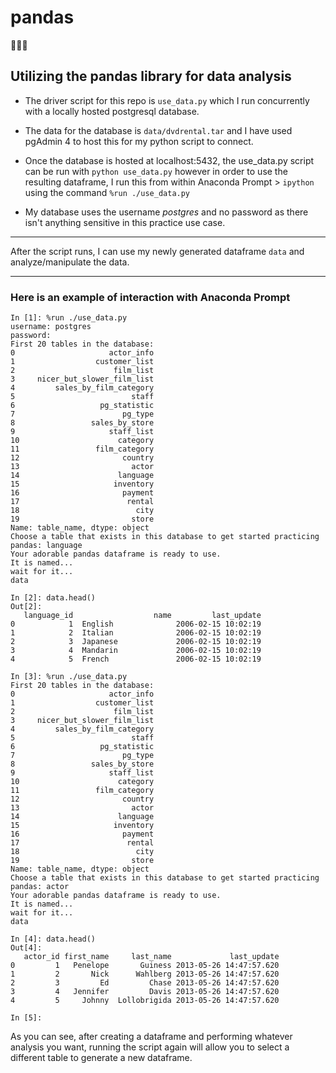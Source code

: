 # pandas  

🐼🐼🐼
## Utilizing the pandas library for data analysis

* The driver script for this repo is `use_data.py` which I run concurrently with a locally hosted postgresql database.

* The data for the database is `data/dvdrental.tar` and I have used pgAdmin 4 to host this for my python script to connect.

* Once the database is hosted at localhost:5432, the use_data.py script can be run with `python use_data.py` however in order to use the resulting dataframe, I run this from within Anaconda Prompt > `ipython` using the command `%run ./use_data.py` 

* My database uses the username _postgres_ and no password as there isn't anything sensitive in this practice use case.

*** 

After the script runs, I can use my newly generated dataframe `data` and analyze/manipulate the data.

***

### Here is an example of interaction with Anaconda Prompt

~~~
In [1]: %run ./use_data.py
username: postgres
password:
First 20 tables in the database:
0                     actor_info
1                  customer_list
2                      film_list
3     nicer_but_slower_film_list
4         sales_by_film_category
5                          staff
6                   pg_statistic
7                        pg_type
8                 sales_by_store
9                     staff_list
10                      category
11                 film_category
12                       country
13                         actor
14                      language
15                     inventory
16                       payment
17                        rental
18                          city
19                         store
Name: table_name, dtype: object
Choose a table that exists in this database to get started practicing pandas: language
Your adorable pandas dataframe is ready to use.
It is named...
wait for it...
data

In [2]: data.head()
Out[2]:
   language_id                  name         last_update
0            1  English              2006-02-15 10:02:19
1            2  Italian              2006-02-15 10:02:19
2            3  Japanese             2006-02-15 10:02:19
3            4  Mandarin             2006-02-15 10:02:19
4            5  French               2006-02-15 10:02:19

In [3]: %run ./use_data.py
First 20 tables in the database:
0                     actor_info
1                  customer_list
2                      film_list
3     nicer_but_slower_film_list
4         sales_by_film_category
5                          staff
6                   pg_statistic
7                        pg_type
8                 sales_by_store
9                     staff_list
10                      category
11                 film_category
12                       country
13                         actor
14                      language
15                     inventory
16                       payment
17                        rental
18                          city
19                         store
Name: table_name, dtype: object
Choose a table that exists in this database to get started practicing pandas: actor
Your adorable pandas dataframe is ready to use.
It is named...
wait for it...
data

In [4]: data.head()
Out[4]:
   actor_id first_name     last_name             last_update
0         1   Penelope       Guiness 2013-05-26 14:47:57.620
1         2       Nick      Wahlberg 2013-05-26 14:47:57.620
2         3         Ed         Chase 2013-05-26 14:47:57.620
3         4   Jennifer         Davis 2013-05-26 14:47:57.620
4         5     Johnny  Lollobrigida 2013-05-26 14:47:57.620

In [5]:
~~~

As you can see, after creating a dataframe and performing whatever analysis you want, running the script again will allow you to select a different table to generate a new dataframe.
